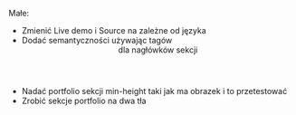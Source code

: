 Małe:
- Zmienić Live demo i Source na zależne od języka
- Dodać semantyczności używając tagów <header> dla nagłówków sekcji
- Nadać portfolio sekcji min-height taki jak ma obrazek i to przetestować
- Zrobić sekcje portfolio na dwa tła